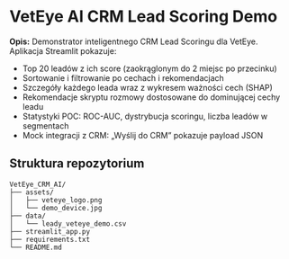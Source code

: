 # VetEye AI CRM Lead Scoring Demo

**Opis:**
Demonstrator inteligentnego CRM Lead Scoringu dla VetEye. Aplikacja Streamlit pokazuje:
- Top 20 leadów z ich score (zaokrąglonym do 2 miejsc po przecinku)
- Sortowanie i filtrowanie po cechach i rekomendacjach
- Szczegóły każdego leada wraz z wykresem ważności cech (SHAP)
- Rekomendacje skryptu rozmowy dostosowane do dominującej cechy leadu
- Statystyki POC: ROC-AUC, dystrybucja scoringu, liczba leadów w segmentach
- Mock integracji z CRM: „Wyślij do CRM” pokazuje payload JSON

## Struktura repozytorium

```
VetEye_CRM_AI/
├── assets/
│   ├── veteye_logo.png
│   └── demo_device.jpg
├── data/
│   └── leady_veteye_demo.csv
├── streamlit_app.py
├── requirements.txt
└── README.md
```
